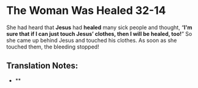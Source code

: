 The Woman Was Healed 32-14
============================


She had heard that **Jesus** had **healed** many sick people and thought,
“**I'm sure that if I can just touch Jesus’ clothes, then I will be
healed, too!**” So she came up behind Jesus and touched his clothes. As
soon as she touched them, the bleeding stopped!

Translation Notes:
------------------

-   **

